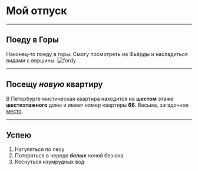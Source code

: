 # Мой отпуск


---
## Поеду в **Горы**
Наконец-то поеду в горы. Смогу посмотреть на Фьёрды и насладиться видами с вершины. ![fordy](fordy.jpg)


---
## Посещу **_новую_ квартиру**
В Петербурге мистическая квартира находится на **шестом** этаже **шестиэтажного** дома и имеет номер квартиры **66**. Весьма, загадочное [место](https://yandex.ru/maps/-/CCUJZIcN1A
).

---
## Успею

1. Нагуляться по лесу
3. Потеряться в череде **_белых_** ночей без сна
3. Коснуться изумрудных вод
